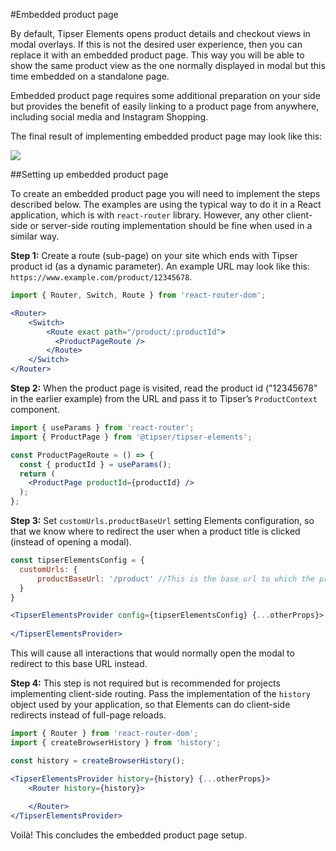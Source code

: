 #Embedded product page

By default, Tipser Elements opens product details and checkout views in modal overlays. If this is not the desired user experience, then you can replace it with an embedded product page. This way you will be able to show the same product view as the one normally displayed in modal but this time embedded on a standalone page.  

<aside class="info">Embedded product page requires some additional preparation on your side but provides the benefit of easily linking to a product page from anywhere, including social media and Instagram Shopping.</aside>

The final result of implementing embedded product page may look like this:

[![](embedded-product.png)](/images/embedded-product.png)

##Setting up embedded product page

To create an embedded product page you will need to implement the steps described below. The examples are using the typical way to do it in a React application, which is with `react-router` library.
However, any other client-side or server-side routing implementation should be fine when used in a similar way.

**Step 1:** Create a route (sub-page) on your site which ends with Tipser product id (as a dynamic parameter). An example URL may look like this: `https://www.example.com/product/12345678`.

```jsx
import { Router, Switch, Route } from 'react-router-dom';

<Router>
    <Switch>
        <Route exact path="/product/:productId">
          <ProductPageRoute />
        </Route>
    </Switch>
</Router>
```

**Step 2:** When the product page is visited, read the product id ("12345678" in the earlier example) from the URL and pass it to Tipser’s `ProductContext` component.

```jsx
import { useParams } from 'react-router';
import { ProductPage } from '@tipser/tipser-elements';

const ProductPageRoute = () => {
  const { productId } = useParams();
  return (
    <ProductPage productId={productId} />
  );
};
```

**Step 3:** Set `customUrls.productBaseUrl` setting Elements configuration, so that we know where to redirect the user when a product title is clicked (instead of opening a modal).

```jsx
const tipserElementsConfig = {
  customUrls: {
      productBaseUrl: '/product' //This is the base url to which the product id will be appended
  }
}

<TipserElementsProvider config={tipserElementsConfig} {...otherProps}>
  
</TipserElementsProvider>
```

This will cause all interactions that would normally open the modal to redirect to this base URL instead.

**Step 4:** This step is not required but is recommended for projects implementing client-side routing. Pass the implementation of the `history` object used by your application, so that Elements can do client-side redirects instead of full-page reloads.

```jsx
import { Router } from 'react-router-dom';
import { createBrowserHistory } from 'history';

const history = createBrowserHistory();

<TipserElementsProvider history={history} {...otherProps}>
    <Router history={history}>
      
    </Router>
</TipserElementsProvider>
```

Voilà! This concludes the embedded product page setup.

